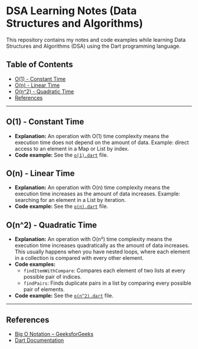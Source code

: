 # DSA Learning Notes (Data Structures and Algorithms)

This repository contains my notes and code examples while learning Data Structures and Algorithms (DSA) using the Dart programming language.

## Table of Contents

- [O(1) - Constant Time](#o1---constant-time)
- [O(n) - Linear Time](#on---linear-time)
- [O(n^2) - Quadratic Time](#on2---quadratic-time)
- [References](#references)

---

## O(1) - Constant Time

- **Explanation:** An operation with O(1) time complexity means the execution time does not depend on the amount of data. Example: direct access to an element in a Map or List by index.
- **Code example:** See the [`o(1).dart`](<./o(1).dart>) file.

## O(n) - Linear Time

- **Explanation:** An operation with O(n) time complexity means the execution time increases as the amount of data increases. Example: searching for an element in a List by iteration.
- **Code example:** See the [`o(n).dart`](<./o(n).dart>) file.

## O(n^2) - Quadratic Time

- **Explanation:** An operation with O(n²) time complexity means the execution time increases quadratically as the amount of data increases. This usually happens when you have nested loops, where each element in a collection is compared with every other element.
- **Code examples:**
  - `findItemWithCompare`: Compares each element of two lists at every possible pair of indices.
  - `findPairs`: Finds duplicate pairs in a list by comparing every possible pair of elements.
- **Code example:** See the [`o(n^2).dart`](<./o(n^2).dart>) file.

---

## References

- [Big O Notation – GeeksforGeeks](https://www.geeksforgeeks.org/analysis-of-algorithms-set-1-asymptotic-analysis/)
- [Dart Documentation](https://dart.dev/guides)
